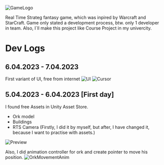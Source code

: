 ![GameLogo](https://fontmeme.com/temporary/418693c7a941da7ce942a201811188e7.png)

Real Time Strateg fantasy game, which was inpired by Warcraft and StarCraft. Game only stated a development process, btw. only 1 developer in team.
Also, I`ll make this project like Course Project in my univercity.

# Dev Logs

## 6.04.2023 - 7.04.2023
First variant of UI, free from internet
![UI](https://media.discordapp.net/attachments/668823462479134722/1093547269954994306/UI_Final_Line.png?width=1298&height=253)
![Cursor](https://xgm.guru/files/100/245618/Cursor.png)
## 5.04.2023 - 6.04.2023 [First day]
I found free Assets in Unity Asset Store.
- Ork model
- Buildings
- RTS Camera (Firstly, I did it by myself, but after, I have changed it, because I want to practise with assets.)

![Preview](https://media.discordapp.net/attachments/668823462479134722/1093314474133442630/Screenshot_2023-04-06_at_02.20.57.png?width=2022&height=1084)


Also, I did animation controller for ork and create pointer to move his position.
![OrkMovementAnim](https://media4.giphy.com/media/v1.Y2lkPTc5MGI3NjExMzQ0ZDNkNDQyNzQzYTJlZjVmNjAyYTcwMzFjMDg1OWUwYjYwZDlhNyZjdD1n/Ukcp3kyAUgqYXHVD1k/giphy.gif)
